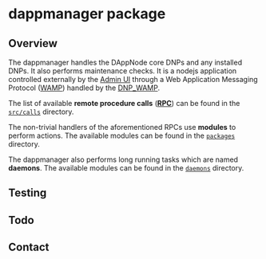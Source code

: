 # dappmanager package

## Overview

The dappmanager handles the DAppNode core DNPs and any installed DNPs. It also performs maintenance checks. It is a nodejs application controlled externally by the [Admin UI](https://github.com/dappnode/DNP_ADMIN/tree/master/build/src) through a Web Application Messaging Protocol ([WAMP](https://wamp-proto.org)) handled by the [DNP_WAMP](https://github.com/dappnode/DNP_WAMP).

The list of available **remote procedure calls** ([**RPC**](https://wamp-proto.org/intro.html?highlight=rpc)) can be found in the [`src/calls`](./src/calls) directory.

The non-trivial handlers of the aforementioned RPCs use **modules** to perform actions. The available modules can be found in the [`packages`](../) directory.

The dappmanager also performs long running tasks which are named **daemons**. The available modules can be found in the [`daemons`](../daemons) directory.

## Testing

## Todo

## Contact
